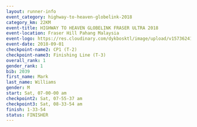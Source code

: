 ```yaml
---
layout: runner-info 
event_category: highway-to-heaven-globelink-2018 
category_km: 22KM 
event-title: HIGHWAY TO HEAVEN GLOBELINK FRASER ULTRA 2018 
event-location: Fraser Hill Pahang Malaysia 
event-logo: https://res.cloudinary.com/dykbosktl/image/upload/v1573624145/Logo/download_nnzjlh.png 
event-date: 2018-09-01 
checkpoint-name2: CP1 (T-2) 
checkpoint-name3: Finishing Line (T-3) 
overall_rank: 1
gender_rank: 1
bib: 2039
first_name: Mark
last_name: Williams
gender: M
start: Sat, 07-00-00 am
checkpoint2: Sat, 07-55-37 am
checkpoint3: Sat, 08-33-54 am
finish: 1-33-54
status: FINISHER
---
```

